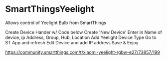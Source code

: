 # SmartThingsYeelight

Allows control of Yeelight Bulb from SmartThings

Create Device Hander w/ Code below
Create 'New Device'
  Enter in Name of device, ip Address, Group, Hub, Location
Add Yeelight Device Type
Go to ST App and refresh
Edit Device and add IP address
Save & Enjoy


https://community.smartthings.com/t/xiaomi-yeelight-rgbw-e27/73857/199
